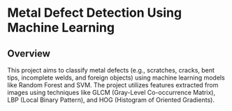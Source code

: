 # Metal Defect Detection Using Machine Learning
## Overview
This project aims to classify metal defects (e.g., scratches, cracks, bent tips, incomplete welds, and foreign objects) using machine learning models like Random Forest and SVM. The project utilizes features extracted from images using techniques like GLCM (Gray-Level Co-occurrence Matrix), LBP (Local Binary Pattern), and HOG (Histogram of Oriented Gradients).
